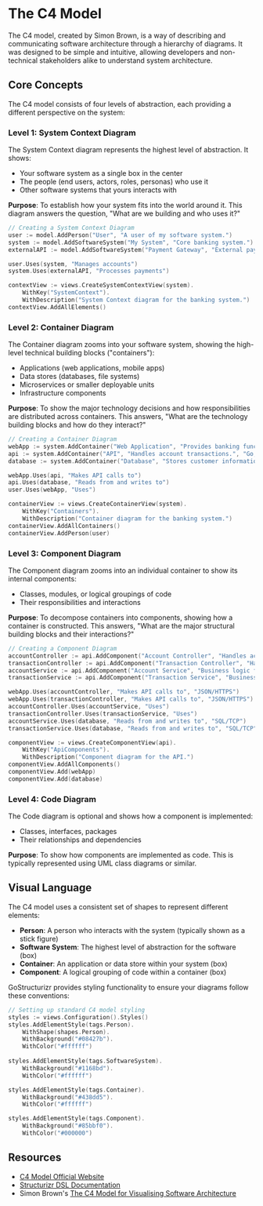 # The C4 Model

The C4 model, created by Simon Brown, is a way of describing and communicating software architecture through a hierarchy of diagrams. It was designed to be simple and intuitive, allowing developers and non-technical stakeholders alike to understand system architecture.

## Core Concepts

The C4 model consists of four levels of abstraction, each providing a different perspective on the system:

### Level 1: System Context Diagram

The System Context diagram represents the highest level of abstraction. It shows:

- Your software system as a single box in the center
- The people (end users, actors, roles, personas) who use it
- Other software systems that yours interacts with

**Purpose**: To establish how your system fits into the world around it. This diagram answers the question, "What are we building and who uses it?"

```go
// Creating a System Context Diagram
user := model.AddPerson("User", "A user of my software system.")
system := model.AddSoftwareSystem("My System", "Core banking system.")
externalAPI := model.AddSoftwareSystem("Payment Gateway", "External payment processing.")

user.Uses(system, "Manages accounts")
system.Uses(externalAPI, "Processes payments")

contextView := views.CreateSystemContextView(system).
    WithKey("SystemContext").
    WithDescription("System Context diagram for the banking system.")
contextView.AddAllElements()
```

### Level 2: Container Diagram

The Container diagram zooms into your software system, showing the high-level technical building blocks ("containers"):

- Applications (web applications, mobile apps)
- Data stores (databases, file systems)
- Microservices or smaller deployable units
- Infrastructure components

**Purpose**: To show the major technology decisions and how responsibilities are distributed across containers. This answers, "What are the technology building blocks and how do they interact?"

```go
// Creating a Container Diagram
webApp := system.AddContainer("Web Application", "Provides banking functionality to customers.", "Go, Gin")
api := system.AddContainer("API", "Handles account transactions.", "Go, gRPC")
database := system.AddContainer("Database", "Stores customer information and transactions.", "PostgreSQL")

webApp.Uses(api, "Makes API calls to")
api.Uses(database, "Reads from and writes to")
user.Uses(webApp, "Uses")

containerView := views.CreateContainerView(system).
    WithKey("Containers").
    WithDescription("Container diagram for the banking system.")
containerView.AddAllContainers()
containerView.AddPerson(user)
```

### Level 3: Component Diagram

The Component diagram zooms into an individual container to show its internal components:

- Classes, modules, or logical groupings of code
- Their responsibilities and interactions

**Purpose**: To decompose containers into components, showing how a container is constructed. This answers, "What are the major structural building blocks and their interactions?"

```go
// Creating a Component Diagram
accountController := api.AddComponent("Account Controller", "Handles account API requests.", "Go")
transactionController := api.AddComponent("Transaction Controller", "Handles transaction API requests.", "Go")
accountService := api.AddComponent("Account Service", "Business logic for accounts.", "Go")
transactionService := api.AddComponent("Transaction Service", "Business logic for transactions.", "Go")

webApp.Uses(accountController, "Makes API calls to", "JSON/HTTPS")
webApp.Uses(transactionController, "Makes API calls to", "JSON/HTTPS")
accountController.Uses(accountService, "Uses")
transactionController.Uses(transactionService, "Uses")
accountService.Uses(database, "Reads from and writes to", "SQL/TCP")
transactionService.Uses(database, "Reads from and writes to", "SQL/TCP")

componentView := views.CreateComponentView(api).
    WithKey("ApiComponents").
    WithDescription("Component diagram for the API.")
componentView.AddAllComponents()
componentView.Add(webApp)
componentView.Add(database)
```

### Level 4: Code Diagram

The Code diagram is optional and shows how a component is implemented:

- Classes, interfaces, packages
- Their relationships and dependencies

**Purpose**: To show how components are implemented as code. This is typically represented using UML class diagrams or similar.

## Visual Language

The C4 model uses a consistent set of shapes to represent different elements:

- **Person**: A person who interacts with the system (typically shown as a stick figure)
- **Software System**: The highest level of abstraction for the software (box)
- **Container**: An application or data store within your system (box)
- **Component**: A logical grouping of code within a container (box)

GoStructurizr provides styling functionality to ensure your diagrams follow these conventions:

```go
// Setting up standard C4 model styling
styles := views.Configuration().Styles()
styles.AddElementStyle(tags.Person).
    WithShape(shapes.Person).
    WithBackground("#08427b").
    WithColor("#ffffff")
    
styles.AddElementStyle(tags.SoftwareSystem).
    WithBackground("#1168bd").
    WithColor("#ffffff")

styles.AddElementStyle(tags.Container).
    WithBackground("#438dd5").
    WithColor("#ffffff")

styles.AddElementStyle(tags.Component).
    WithBackground("#85bbf0").
    WithColor("#000000")
```

## Resources

- [C4 Model Official Website](https://c4model.com/)
- [Structurizr DSL Documentation](https://structurizr.com/dsl)
- Simon Brown's [The C4 Model for Visualising Software Architecture](https://www.infoq.com/articles/C4-architecture-model/)